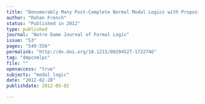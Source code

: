 ```yaml
---
title: "Denumerably Many Post-Complete Normal Modal Logics with Propositional Constants"
author: "Rohan French"
status: "Published in 2012"
type: published
journal: "Notre Dame Journal of Formal Logic"
issue: "53"
pages: "549-556"
permalink: "http://dx.doi.org/10.1215/00294527-1722746"
tag: "dmpcnmlpc"
file: ""
openaccess: "true"
subjects: "modal_logic"
date: "2012-02-28"
publishdate: 2012-05-02

---
```


